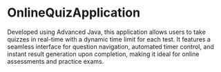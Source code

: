 # OnlineQuizApplication
Developed using Advanced Java, this application allows users to take quizzes in real-time with a dynamic time limit for each test. It features a seamless interface for question navigation, automated timer control, and instant result generation upon completion, making it ideal for online assessments and practice exams.
